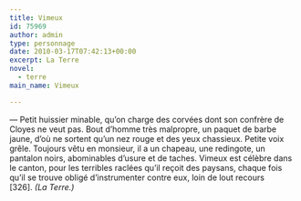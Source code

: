 ```yaml
---
title: Vimeux
id: 75969
author: admin
type: personnage
date: 2010-03-17T07:42:13+00:00
excerpt: La Terre
novel:
  - terre
main_name: Vimeux

---
```

— Petit huissier minable, qu&rsquo;on charge des corvées dont son confrère de Cloyes ne veut pas. Bout d&rsquo;homme très malpropre, un paquet de barbe jaune, d&rsquo;où ne sortent qu&rsquo;un nez rouge et des yeux chassieux. Petite voix grêle. Toujours vêtu en monsieur, il a un chapeau, une redingote, un pantalon noirs, abominables d&rsquo;usure et de taches. Vimeux est célèbre dans le canton, pour les terribles raclées qu&rsquo;il reçoit des paysans, chaque fois qu&rsquo;il se trouve obligé d&rsquo;instrumenter contre eux, loin de lout recours [326]. _(La Terre.)_